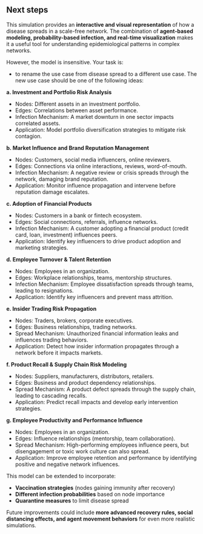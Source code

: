 ## Next steps
This simulation provides an **interactive and visual representation** of how a disease spreads in a scale-free network. The combination of **agent-based modeling, probability-based infection, and real-time visualization** makes it a useful tool for understanding epidemiological patterns in complex networks.

However, the model is insensitive. Your task is:
- to rename the use case from disease spread to a different use case. The new use case should be one of the following ideas:

**a. Investment and Portfolio Risk Analysis**
- Nodes: Different assets in an investment portfolio.
- Edges: Correlations between asset performance.
- Infection Mechanism: A market downturn in one sector impacts correlated assets.
- Application: Model portfolio diversification strategies to mitigate risk contagion.
  
**b. Market Influence and Brand Reputation Management**
  - Nodes: Customers, social media influencers, online reviewers.
  - Edges: Connections via online interactions, reviews, word-of-mouth.
  - Infection Mechanism: A negative review or crisis spreads through the network, damaging brand reputation.
  - Application: Monitor influence propagation and intervene before reputation damage escalates.
    
**c. Adoption of Financial Products**
  - Nodes: Customers in a bank or fintech ecosystem.
  - Edges: Social connections, referrals, influence networks.
  - Infection Mechanism: A customer adopting a financial product (credit card, loan, investment) influences peers.
  - Application: Identify key influencers to drive product adoption and marketing strategies.
    
**d. Employee Turnover & Talent Retention**
  - Nodes: Employees in an organization.
  - Edges: Workplace relationships, teams, mentorship structures.
  - Infection Mechanism: Employee dissatisfaction spreads through teams, leading to resignations.
  - Application: Identify key influencers and prevent mass attrition.
    
**e. Insider Trading Risk Propagation**
  - Nodes: Traders, brokers, corporate executives.
  - Edges: Business relationships, trading networks.
  - Spread Mechanism: Unauthorized financial information leaks and influences trading behaviors.
  - Application: Detect how insider information propagates through a network before it impacts markets.
    
**f. Product Recall & Supply Chain Risk Modeling**
  - Nodes: Suppliers, manufacturers, distributors, retailers.
  - Edges: Business and product dependency relationships.
  - Spread Mechanism: A product defect spreads through the supply chain, leading to cascading recalls.
  - Application: Predict recall impacts and develop early intervention strategies.
    
**g. Employee Productivity and Performance Influence**
  - Nodes: Employees in an organization.
  - Edges: Influence relationships (mentorship, team collaboration).
  - Spread Mechanism: High-performing employees influence peers, but disengagement or toxic work culture can also spread.
  - Application: Improve employee retention and performance by identifying positive and negative network influences.

This model can be extended to incorporate:
- **Vaccination strategies** (nodes gaining immunity after recovery)
- **Different infection probabilities** based on node importance
- **Quarantine measures** to limit disease spread

Future improvements could include **more advanced recovery rules, social distancing effects, and agent movement behaviors** for even more realistic simulations.
